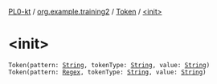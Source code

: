 [PL0-kt](../../index.md) / [org.example.training2](../index.md) / [Token](index.md) / [&lt;init&gt;](./-init-.md)

# &lt;init&gt;

`Token(pattern: `[`String`](https://kotlinlang.org/api/latest/jvm/stdlib/kotlin/-string/index.html)`, tokenType: `[`String`](https://kotlinlang.org/api/latest/jvm/stdlib/kotlin/-string/index.html)`, value: `[`String`](https://kotlinlang.org/api/latest/jvm/stdlib/kotlin/-string/index.html)`)`
`Token(pattern: `[`Regex`](https://kotlinlang.org/api/latest/jvm/stdlib/kotlin.text/-regex/index.html)`, tokenType: `[`String`](https://kotlinlang.org/api/latest/jvm/stdlib/kotlin/-string/index.html)`, value: `[`String`](https://kotlinlang.org/api/latest/jvm/stdlib/kotlin/-string/index.html)`)`